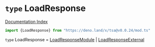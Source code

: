 # `type` LoadResponse

[Documentation Index](../README.md)

```ts
import {LoadResponse} from "https://deno.land/x/tsa@v0.0.24/mod.ts"
```

`type` LoadResponse = [LoadResponseModule](../interface.LoadResponseModule/README.md) | [LoadResponseExternal](../interface.LoadResponseExternal/README.md)